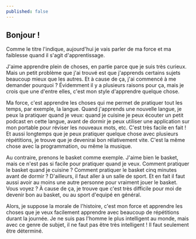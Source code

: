 ```yaml
---
published: false
---
```

## Bonjour !

Comme le titre l'indique, aujourd'hui je vais parler de ma force et ma faiblesse quand il s'agit d'apprentissage.

J'aime apprendre plein de choses, en partie parce que je suis très curieux. Mais un petit problème que j'ai trouvé est que j'apprends certains sujets beaucoup mieux que les autres. Et à cause de ça, j'ai commencé à me demander pourquoi ? Évidemment il y a plusieurs raisons pour ça, mais je crois que une d'entre elles, c'est mon style d'apprendre quelque chose.

Ma force, c'est apprendre les choses qui me permet de pratiquer tout les temps, par exemple, la langue. Quand j'apprends une nouvelle langue, je peux la pratiquer quand je veux: quand je cuisine je peux écouter un petit podcast en cette langue, avant de dormir je peux utiliser une application sur mon portable pour réviser les nouveaux mots, etc. C'est très facile en fait ! Et aussi longtemps que je peux pratiquer quelque chose avec plusieurs répétitions, je trouve que je devenirai bon rélativement vite. C'est la même chose avec la programmation, ou même la musique.

Au contraire, prenons le basket comme exemple. J'aime bien le basket, mais ce n'est pas si facile pour pratiquer quand je veux. Comment pratiquer le basket quand je cuisine ? Comment pratiquer le basket cinq minutes avant de dormir ? D'ailleurs, il faut aller à un salle de sport. Et en fait il faut aussi avoir au moins une autre personne pour vraiment jouer le basket. Vous voyez ? À cause de ça, je trouve que c'est très difficile pour moi de devenir bon au basket, ou au sport d'equipé en général.

Alors, je suppose la morale de l'histoire, c'est mon force et apprendre les choses que je veux facilement apprendre avec beaucoup de répétitions durant la journée. Je ne suis pas l'homme le plus intelligent au monde, mais avec ce genre de subjet, il ne faut pas être très intelligent ! Il faut seulement être déterminé. 
